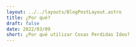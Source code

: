 ```yaml
---
layout: ../../layouts/BlogPostLayout.astro
title: ¿Por qué?
draft: false
date: 2022/03/09
short: ¿Por qué utilizar Cosas Perdidas Ideo?
---
```

